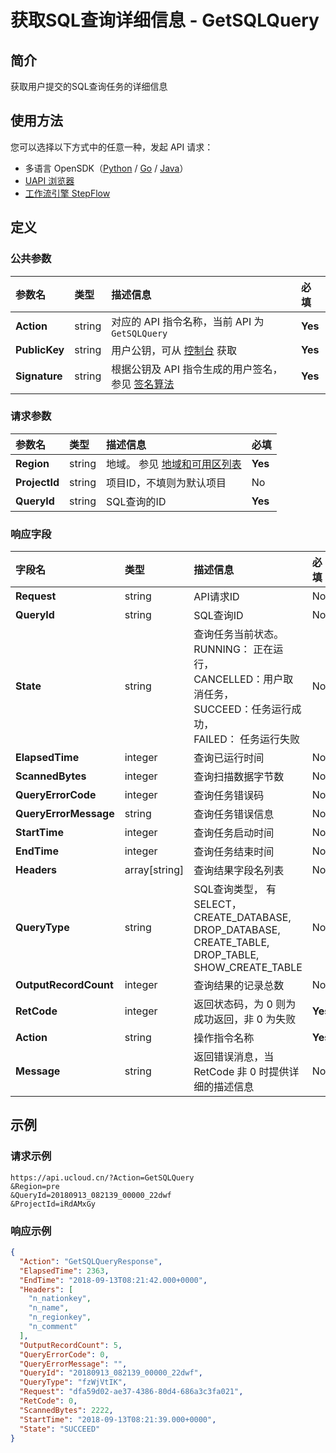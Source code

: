 # 获取SQL查询详细信息 - GetSQLQuery

## 简介

获取用户提交的SQL查询任务的详细信息





## 使用方法

您可以选择以下方式中的任意一种，发起 API 请求：
- 多语言 OpenSDK（[Python](https://github.com/ucloud/ucloud-sdk-python3) / [Go](https://github.com/ucloud/ucloud-sdk-go) / [Java](https://github.com/ucloud/ucloud-sdk-java)）
- [UAPI 浏览器](https://console.ucloud.cn/uapi/detail?id=GetSQLQuery)
- [工作流引擎 StepFlow](https://console.ucloud.cn/stepflow/manage/)

## 定义

### 公共参数

| 参数名 | 类型 | 描述信息 | 必填 |
|:---|:---|:---|:---|
| **Action**     | string  | 对应的 API 指令名称，当前 API 为 `GetSQLQuery`                        | **Yes** |
| **PublicKey**  | string  | 用户公钥，可从 [控制台](https://console.ucloud.cn/uapi/apikey) 获取                                             | **Yes** |
| **Signature**  | string  | 根据公钥及 API 指令生成的用户签名，参见 [签名算法](api/summary/signature.md)  | **Yes** |

### 请求参数

| 参数名 | 类型 | 描述信息 | 必填 |
|:---|:---|:---|:---|
| **Region** | string | 地域。 参见 [地域和可用区列表](api/summary/regionlist) |**Yes**|
| **ProjectId** | string | 项目ID，不填则为默认项目 |No|
| **QueryId** | string | SQL查询的ID |**Yes**|

### 响应字段

| 字段名 | 类型 | 描述信息 | 必填 |
|:---|:---|:---|:---|
| **Request** | string | API请求ID |No|
| **QueryId** | string | SQL查询ID |No|
| **State** | string | 查询任务当前状态。<br />RUNNING： 正在运行，<br />CANCELLED：用户取消任务，<br />SUCCEED：任务运行成功，<br />FAILED： 任务运行失败 |No|
| **ElapsedTime** | integer | 查询已运行时间 |No|
| **ScannedBytes** | integer | 查询扫描数据字节数 |No|
| **QueryErrorCode** | integer | 查询任务错误码 |No|
| **QueryErrorMessage** | string | 查询任务错误信息 |No|
| **StartTime** | integer | 查询任务启动时间 |No|
| **EndTime** | integer | 查询任务结束时间 |No|
| **Headers** | array[string] | 查询结果字段名列表 |No|
| **QueryType** | string | SQL查询类型， 有SELECT，CREATE_DATABASE, DROP_DATABASE, CREATE_TABLE, DROP_TABLE, SHOW_CREATE_TABLE |No|
| **OutputRecordCount** | integer | 查询结果的记录总数 |No|
| **RetCode** | integer | 返回状态码，为 0 则为成功返回，非 0 为失败 |**Yes**|
| **Action** | string | 操作指令名称 |**Yes**|
| **Message** | string | 返回错误消息，当 RetCode 非 0 时提供详细的描述信息 |No|




## 示例

### 请求示例
    
```
https://api.ucloud.cn/?Action=GetSQLQuery
&Region=pre
&QueryId=20180913_082139_00000_22dwf
&ProjectId=iRdAMxGy
```

### 响应示例
    
```json
{
  "Action": "GetSQLQueryResponse",
  "ElapsedTime": 2363,
  "EndTime": "2018-09-13T08:21:42.000+0000",
  "Headers": [
    "n_nationkey",
    "n_name",
    "n_regionkey",
    "n_comment"
  ],
  "OutputRecordCount": 5,
  "QueryErrorCode": 0,
  "QueryErrorMessage": "",
  "QueryId": "20180913_082139_00000_22dwf",
  "QueryType": "fzWjVtIK",
  "Request": "dfa59d02-ae37-4386-80d4-686a3c3fa021",
  "RetCode": 0,
  "ScannedBytes": 2222,
  "StartTime": "2018-09-13T08:21:39.000+0000",
  "State": "SUCCEED"
}
```




